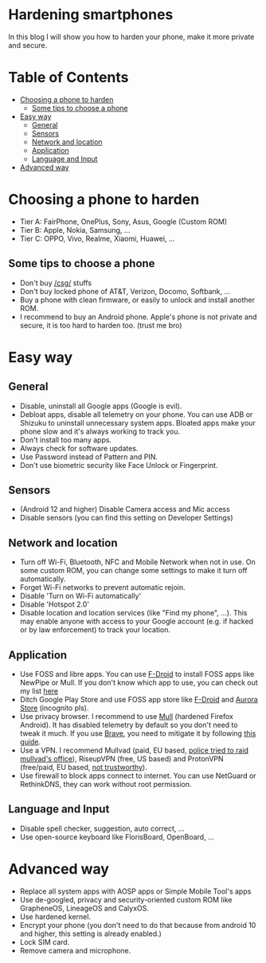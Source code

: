 # Hardening smartphones
In this blog I will show you how to harden your phone, make it more private and secure.

# Table of Contents
- [Choosing a phone to harden](#choosing-a-phone-to-harden)
    - [Some tips to choose a phone](#some-tips-to-choose-a-phone)
- [Easy way](#easy-way)
    - [General](#general)
    - [Sensors](#sensors)
    - [Network and location](#network-and-location)
    - [Application](#application)
    - [Language and Input](#language-and-input)
- [Advanced way](#advanced-way)

# Choosing a phone to harden
- Tier A: FairPhone, OnePlus, Sony, Asus, Google (Custom ROM)
- Tier B: Apple, Nokia, Samsung, ...
- Tier C: OPPO, Vivo, Realme, Xiaomi, Huawei, ...
## Some tips to choose a phone
- Don't buy [/csg/](https://wiki.installgentoo.com/wiki/Chink_Shit_General) stuffs
- Don't buy locked phone of AT&T, Verizon, Docomo, Softbank, ...
- Buy a phone with clean firmware, or easily to unlock and install another ROM.
- I recommend to buy an Android phone. Apple's phone is not private and secure, it is too hard to harden too. (trust me bro)

# Easy way
## General
- Disable, uninstall all Google apps (Google is evil).
- Debloat apps, disable all telemetry on your phone. You can use ADB or Shizuku to uninstall unnecessary system apps. Bloated apps make your phone slow and it's always working to track you.
- Don't install too many apps.
- Always check for software updates.
- Use Password instead of Pattern and PIN.
- Don't use biometric security like Face Unlock or Fingerprint.

## Sensors
- (Android 12 and higher) Disable Camera access and Mic access
- Disable sensors (you can find this setting on Developer Settings)

## Network and location
- Turn off Wi-Fi, Bluetooth, NFC and Mobile Network when not in use. On some custom ROM, you can change some settings to make it turn off automatically.
- Forget Wi-Fi networks to prevent automatic rejoin.
- Disable 'Turn on Wi-Fi automatically'
- Disable 'Hotspot 2.0'
- Disable location and location services (like "Find my phone", ...). This may enable anyone with access to your Google account (e.g. if hacked or by law enforcement) to track your location.

## Application
- Use FOSS and libre apps. You can use [F-Droid](https://f-droid.org/) to install FOSS apps like NewPipe or Mull. If you don't know which app to use, you can check out my list [here](https://github.com/p3nguin-kun/blogs/blob/main/android-apps-i-use.md)
- Ditch Google Play Store and use FOSS app store like [F-Droid](https://f-droid.org/) and [Aurora Store](https://f-droid.org/packages/com.aurora.store/) (incognito pls).
- Use privacy browser. I recommend to use [Mull](https://f-droid.org/packages/us.spotco.fennec_dos/) (hardened Firefox Android). It has disabled telemetry by default so you don't need to tweak it much. If you use [Brave](https://brave.com/), you need to mitigate it by following [this guide](https://github.com/p3nguin-kun/blogs/blob/main/mitigate-brave.md).
- Use a VPN. I recommend Mullvad (paid, EU based, [police tried to raid mullvad's office](https://www.theverge.com/2023/4/21/23692580/mullvad-vpn-raid-sweden-police)), RiseupVPN (free, US based) and ProtonVPN (free/paid, EU based, [not trustworthy](https://www.youtube.com/watch?v=QCx_G_R0UmQ)).
- Use firewall to block apps connect to internet. You can use NetGuard or RethinkDNS, they can work without root permission.

## Language and Input
- Disable spell checker, suggestion, auto correct, ...
- Use open-source keyboard like FlorisBoard, OpenBoard, ...

# Advanced way
- Replace all system apps with AOSP apps or Simple Mobile Tool's apps
- Use de-googled, privacy and security-oriented custom ROM like GrapheneOS, LineageOS and CalyxOS.
- Use hardened kernel.
- Encrypt your phone (you don't need to do that because from android 10 and higher, this setting is already enabled.)
- Lock SIM card.
- Remove camera and microphone.
